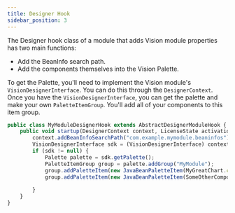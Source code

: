 ```yaml
---
title: Designer Hook
sidebar_position: 3
---
```

The Designer hook class of a module that adds Vision module properties has two main functions:

* Add the BeanInfo search path.
* Add the components themselves into the Vision Palette.

To get the Palette, you'll need to implement the Vision module's `VisionDesignerInterface`. You can do this through the `DesignerContext`. Once you have the `VisionDesignerInterface`, you can get the palette and make your own `PaletteItemGroup`. You'll add all of your components to this item group.

```js Example
public class MyModuleDesignerHook extends AbstractDesignerModuleHook {
    public void startup(DesignerContext context, LicenseState activationState) throws Exception {
        context.addBeanInfoSearchPath("com.example.mymodule.beaninfos");
        VisionDesignerInterface sdk = (VisionDesignerInterface) context.getModule(VisionDesignerInterface.VISION_MODULE_ID);
        if (sdk != null) {
            Palette palette = sdk.getPalette();
            PaletteItemGroup group = palette.addGroup("MyModule");
            group.addPaletteItem(new JavaBeanPaletteItem(MyGreatChart.class));
            group.addPaletteItem(new JavaBeanPaletteItem(SomeOtherComponent.class));
 
        }
    }
}

```